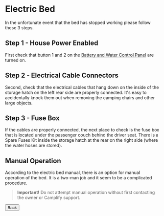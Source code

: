 <link href="../styles/custom.css" rel="stylesheet" />

# Electric Bed
In the unfortunate event that the bed has stopped working please follow these 3 steps.

## Step 1 - House Power Enabled 
First check that button 1 and 2 on the [Battery and Water Control Panel](control-panel.md) are turned on.

## Step 2 - Electrical Cable Connectors
Second, check that the electrical cables that hang down on the inside of the storage 
hatch on the left rear side are properly connected. It's easy to accidentally knock them out 
when removing the camping chairs and other large objects.

## Step 3 - Fuse Box
If the cables are properly connected, the next place to check is the fuse box that is located 
under the passenger couch behind the driver seat. There is a Spare Fuses Kit inside the storage 
hatch at the rear on the right side (where the water hoses are stored). 

## Manual Operation
According to the electric bed manual, there is an option for manual operation of the bed. 
It is a two-man job and it seem to be a complicated procedure. 

> **Important!** Do not attempt manual operation without first contacting the owner or Camplify support.

<a href="../index.html#guides"><button class="nav-button"><i class="arrow arrow-left"></i> Back</button></a>